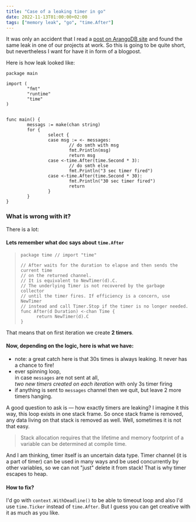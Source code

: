 ```yaml
---
title: "Case of a leaking timer in go"
date: 2022-11-13T01:00:00+02:00
tags: ["memory leak", "go", "time.After"]
---
```


It was only an accident that I read a [post on ArangoDB site](https://www.arangodb.com/2020/09/a-story-of-a-memory-leak-in-go-how-to-properly-use-time-after)
and found the same leak in one of our projects at work. So this is going to be quite short, but nevertheless I want for have 
it in form of a blogpost.

Here is how leak looked like:
```golang
package main

import (
        "fmt"
        "runtime"
        "time"
)


func main() {
        messags := make(chan string)
        for {
                select {
                case msg := <- messages:
                        // do smth with msg
                        fmt.Println(msg)
                        return msg
                case <-time.After(time.Second * 3):
                        // do smth else
                        fmt.Println("3 sec timer fired")
                case <-time.After(time.Second * 30):
                        fmt.Println("30 sec timer fired")
                        return
                }
        }
}
```

### What is wrong with it?  

There is a lot:

#### Lets remember what doc says about `time.After`

> ```
> package time // import "time"
>
> // After waits for the duration to elapse and then sends the current time
> // on the returned channel.
> // It is equivalent to NewTimer(d).C.
> // The underlying Timer is not recovered by the garbage collector
> // until the timer fires. If efficiency is a concern, use NewTimer
> // instead and call Timer.Stop if the timer is no longer needed.
> func After(d Duration) <-chan Time {
>       return NewTimer(d).C
> }

That means that on first iteration we create **2 timers**.

#### Now, depending on the logic, here is what we have:
- note: a great catch here is that 30s times is always leaking. It never has a chance to fire!
- ever spinning loop,   
in case `messages` are not sent at all,   
_two new timers created on each iteration_ with only 3s timer firing  
- if anything is sent to `messages` channel then we quit, but leave 2 more timers hanging. 

A good question to ask is — how exactly timers are leaking? I imagine it this way, this loop exists in one stack frame.
So once stack frame is removed, any data living on that stack is removed as well. 
Well, sometimes it is not that easy.
> Stack allocation requires that the lifetime and memory footprint of a variable can be determined at compile time.  

And I am thinking, timer itself is an uncertain data type. Timer channel (it is a part of timer) can be used in many ways and be used concurrently by
other variables, so we can not "just" delete it from stack! That is why timer escapes to heap.  

#### How to fix?
I'd go with `context.WithDeadline()` to be able to timeout loop and also I'd use `time.Ticker` instead of `time.After`. But I guess you can get creative with it
as much as you like. 
